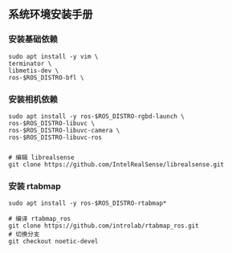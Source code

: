 ## 系统环境安装手册

### 安装基础依赖

```shell
sudo apt install -y vim \
terminator \
libmetis-dev \
ros-$ROS_DISTRO-bfl \
```

### 安装相机依赖

```shell
sudo apt install -y ros-$ROS_DISTRO-rgbd-launch \
ros-$ROS_DISTRO-libuvc \
ros-$ROS_DISTRO-libuvc-camera \
ros-$ROS_DISTRO-libuvc-ros
```

###

```shell
# 编辑 librealsense
git clone https://github.com/IntelRealSense/librealsense.git
```

### 安装 rtabmap

```shell
sudo apt install -y ros-$ROS_DISTRO-rtabmap*
```

```shell
# 编译 rtabmap_ros
git clone https://github.com/introlab/rtabmap_ros.git
# 切换分支
git checkout noetic-devel
```
